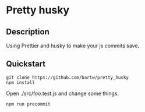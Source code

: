 # Pretty husky

## Description

Using Prettier and husky to make your js commits save.

## Quickstart

```shell
git clone https://github.com/bartw/pretty_husky
npm install
```

Open ./src/foo.test.js and change some things.

```shell
npm run precommit
```